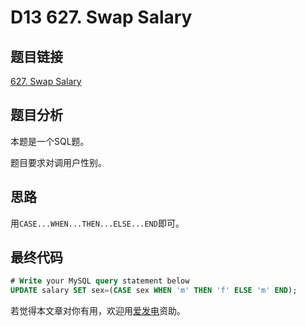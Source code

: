 # D13 627. Swap Salary

## 题目链接

[627. Swap Salary](https://leetcode.com/problems/swap-salary/)

## 题目分析

本题是一个SQL题。

题目要求对调用户性别。

## 思路

用`CASE...WHEN...THEN...ELSE...END`即可。

## 最终代码

```sql
# Write your MySQL query statement below
UPDATE salary SET sex=(CASE sex WHEN 'm' THEN 'f' ELSE 'm' END);
```

若觉得本文章对你有用，欢迎用[爱发电](https://afdian.net/@skys215)资助。

